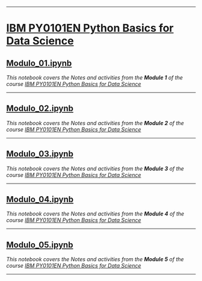 ___

# [IBM PY0101EN Python Basics for Data Science](https://learning.edx.org/course/course-v1:IBM+PY0101EN+2T2021/home)
## [Modulo_01.ipynb](https://github.com/PosgradoMNA/actividades-de-aprendizaje-fco-parga/blob/main/IBM/01_PY0101EN/Modulo_01.ipynb)
_This notebook covers the Notes and activities from the **Module 1** of the course [IBM PY0101EN Python Basics for Data Science](https://learning.edx.org/course/course-v1:IBM+PY0101EN+2T2021/home)_ 

___

## [Modulo_02.ipynb](https://github.com/PosgradoMNA/actividades-de-aprendizaje-fco-parga/blob/main/IBM/01_PY0101EN/Modulo_02.ipynb)
_This notebook covers the Notes and activities from the **Module 2** of the course [IBM PY0101EN Python Basics for Data Science](https://learning.edx.org/course/course-v1:IBM+PY0101EN+2T2021/home)_ 

___

## [Modulo_03.ipynb](https://github.com/PosgradoMNA/actividades-de-aprendizaje-fco-parga/blob/main/IBM/01_PY0101EN/Modulo_03.ipynb)
_This notebook covers the Notes and activities from the **Module 3** of the course [IBM PY0101EN Python Basics for Data Science](https://learning.edx.org/course/course-v1:IBM+PY0101EN+2T2021/home)_ 
___

## [Modulo_04.ipynb](https://github.com/PosgradoMNA/actividades-de-aprendizaje-fco-parga/blob/main/IBM/01_PY0101EN/Modulo_04.ipynb)
_This notebook covers the Notes and activities from the **Module 4** of the course [IBM PY0101EN Python Basics for Data Science](https://learning.edx.org/course/course-v1:IBM+PY0101EN+2T2021/home)_ 
___

## [Modulo_05.ipynb](https://github.com/PosgradoMNA/actividades-de-aprendizaje-fco-parga/blob/main/IBM/01_PY0101EN/Modulo_05.ipynb)
_This notebook covers the Notes and activities from the **Module 5** of the course [IBM PY0101EN Python Basics for Data Science](https://learning.edx.org/course/course-v1:IBM+PY0101EN+2T2021/home)_ 
___
